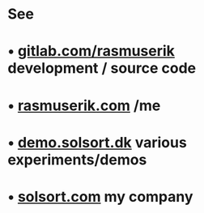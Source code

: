 # See
# • [gitlab.com/rasmuserik](https://gitlab.com/rasmuserik) development / source code
# • [rasmuserik.com](https://rasmuserik.com) /me
# • [demo.solsort.dk](https://demo.solsort.dk) various experiments/demos
# • [solsort.com](https://solsort.com) my company
